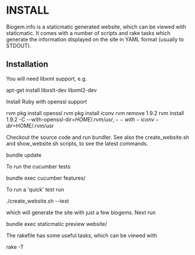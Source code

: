 # INSTALL

Biogem.info is a staticmatic generated website, which can be viewed with
staticmatic. It comes with a number of scripts and rake tasks which generate
the information displayed on the site in YAML format (usually to STDOUT).

## Installation

You will need libxml support, e.g.

  apt-get install libxslt-dev libxml2-dev

Install Ruby with openssl support

  rvm pkg install openssl
  rvm pkg install iconv
  rvm remove 1.9.2
  rvm install 1.9.2 -C --with-openssl-dir=$HOME/.rvm/usr,--with-iconv-dir=$HOME/.rvm/usr

Checkout the source code and run bundler. See also the create_website.sh and
show_website.sh scripts, to see the latest commands.

  bundle update

To run the cucumber tests

  bundle exec cucumber features/

To run a 'quick' test run

  ./create_website.sh --test

which will generate the site with just a few biogems. Next run 

  bundle exec staticmatic preview website/

The rakefile has some useful tasks, which can be viewed with

  rake -T

